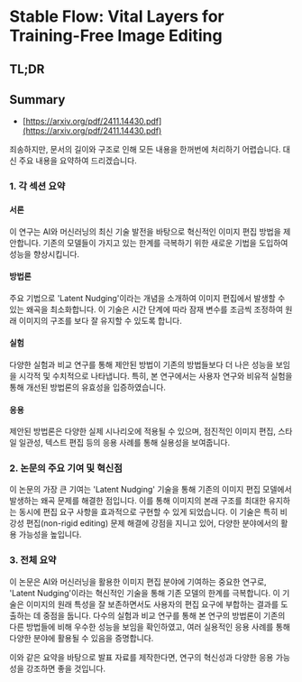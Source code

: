 # Stable Flow: Vital Layers for Training-Free Image Editing
## TL;DR
## Summary
- [https://arxiv.org/pdf/2411.14430.pdf](https://arxiv.org/pdf/2411.14430.pdf)

죄송하지만, 문서의 길이와 구조로 인해 모든 내용을 한꺼번에 처리하기 어렵습니다. 대신 주요 내용을 요약하여 드리겠습니다.

### 1. 각 섹션 요약
#### 서론
이 연구는 AI와 머신러닝의 최신 기술 발전을 바탕으로 혁신적인 이미지 편집 방법을 제안합니다. 기존의 모델들이 가지고 있는 한계를 극복하기 위한 새로운 기법을 도입하여 성능을 향상시킵니다.

#### 방법론
주요 기법으로 'Latent Nudging'이라는 개념을 소개하여 이미지 편집에서 발생할 수 있는 왜곡을 최소화합니다. 이 기술은 시간 단계에 따라 잠재 변수를 조금씩 조정하여 원래 이미지의 구조를 보다 잘 유지할 수 있도록 합니다.

#### 실험
다양한 실험과 비교 연구를 통해 제안된 방법이 기존의 방법들보다 더 나은 성능을 보임을 시각적 및 수치적으로 나타냅니다. 특히, 본 연구에서는 사용자 연구와 비유적 실험을 통해 개선된 방법론의 유효성을 입증하였습니다.

#### 응용
제안된 방법론은 다양한 실제 시나리오에 적용될 수 있으며, 점진적인 이미지 편집, 스타일 일관성, 텍스트 편집 등의 응용 사례를 통해 실용성을 보여줍니다.

### 2. 논문의 주요 기여 및 혁신점
이 논문의 가장 큰 기여는 'Latent Nudging' 기술을 통해 기존의 이미지 편집 모델에서 발생하는 왜곡 문제를 해결한 점입니다. 이를 통해 이미지의 본래 구조를 최대한 유지하는 동시에 편집 요구 사항을 효과적으로 구현할 수 있게 되었습니다. 이 기술은 특히 비강성 편집(non-rigid editing) 문제 해결에 강점을 지니고 있어, 다양한 분야에서의 활용 가능성을 높입니다.

### 3. 전체 요약
이 논문은 AI와 머신러닝을 활용한 이미지 편집 분야에 기여하는 중요한 연구로, 'Latent Nudging'이라는 혁신적인 기술을 통해 기존 모델의 한계를 극복합니다. 이 기술은 이미지의 원래 특성을 잘 보존하면서도 사용자의 편집 요구에 부합하는 결과를 도출하는 데 중점을 둡니다. 다수의 실험과 비교 연구를 통해 본 연구의 방법론이 기존의 다른 방법들에 비해 우수한 성능을 보임을 확인하였고, 여러 실용적인 응용 사례를 통해 다양한 분야에 활용될 수 있음을 증명합니다. 

이와 같은 요약을 바탕으로 발표 자료를 제작한다면, 연구의 혁신성과 다양한 응용 가능성을 강조하면 좋을 것입니다.